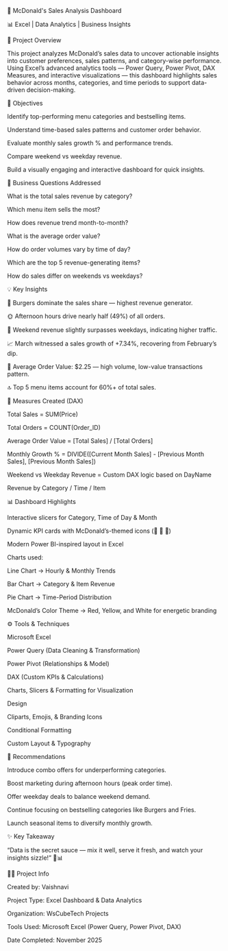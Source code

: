 🍔 McDonald's Sales Analysis Dashboard

📊 Excel | Data Analytics | Business Insights


🧩 Project Overview

This project analyzes McDonald’s sales data to uncover actionable insights into customer preferences, sales patterns, and category-wise performance.
Using Excel’s advanced analytics tools — Power Query, Power Pivot, DAX Measures, and interactive visualizations — this dashboard highlights sales behavior across months, categories, and time periods to support data-driven decision-making.

🎯 Objectives

Identify top-performing menu categories and bestselling items.

Understand time-based sales patterns and customer order behavior.

Evaluate monthly sales growth % and performance trends.

Compare weekend vs weekday revenue.

Build a visually engaging and interactive dashboard for quick insights.

🧠 Business Questions Addressed

What is the total sales revenue by category?

Which menu item sells the most?

How does revenue trend month-to-month?

What is the average order value?

How do order volumes vary by time of day?

Which are the top 5 revenue-generating items?

How do sales differ on weekends vs weekdays?

💡 Key Insights

🍔 Burgers dominate the sales share — highest revenue generator.

🌞 Afternoon hours drive nearly half (49%) of all orders.

📅 Weekend revenue slightly surpasses weekdays, indicating higher traffic.

📈 March witnessed a sales growth of +7.34%, recovering from February’s dip.

🧮 Average Order Value: $2.25 — high volume, low-value transactions pattern.

🔝 Top 5 menu items account for 60%+ of total sales.

🧮 Measures Created (DAX)

Total Sales = SUM(Price)

Total Orders = COUNT(Order_ID)

Average Order Value = [Total Sales] / [Total Orders]

Monthly Growth % = DIVIDE([Current Month Sales] - [Previous Month Sales], [Previous Month Sales])

Weekend vs Weekday Revenue = Custom DAX logic based on DayName

Revenue by Category / Time / Item

📊 Dashboard Highlights

Interactive slicers for Category, Time of Day & Month

Dynamic KPI cards with McDonald’s-themed icons (🍟 🍔 🥤)

Modern Power BI-inspired layout in Excel

Charts used:

Line Chart → Hourly & Monthly Trends

Bar Chart → Category & Item Revenue

Pie Chart → Time-Period Distribution

McDonald’s Color Theme → Red, Yellow, and White for energetic branding

⚙️ Tools & Techniques

Microsoft Excel

Power Query (Data Cleaning & Transformation)

Power Pivot (Relationships & Model)

DAX (Custom KPIs & Calculations)

Charts, Slicers & Formatting for Visualization

Design

Cliparts, Emojis, & Branding Icons

Conditional Formatting

Custom Layout & Typography

💬 Recommendations

Introduce combo offers for underperforming categories.

Boost marketing during afternoon hours (peak order time).

Offer weekday deals to balance weekend demand.

Continue focusing on bestselling categories like Burgers and Fries.

Launch seasonal items to diversify monthly growth.

✨ Key Takeaway

“Data is the secret sauce — mix it well, serve it fresh, and watch your insights sizzle!” 🍔📊

👩‍💻 Project Info

Created by: Vaishnavi

Project Type: Excel Dashboard & Data Analytics

Organization: WsCubeTech Projects

Tools Used: Microsoft Excel (Power Query, Power Pivot, DAX)

Date Completed: November 2025
